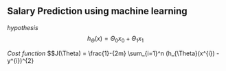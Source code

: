 ## Salary Prediction using machine learning

_*hypothesis*_
$$h_{\Theta}(x) = \Theta_{0}x_{0} + \Theta_{1}x_{1}$$

_*Cost function*_
$$J(\Theta) = \frac{1}-{2m} \sum_{i=1}^n (h_{\Theta}(x^{i}) - y^{i})^{2}

